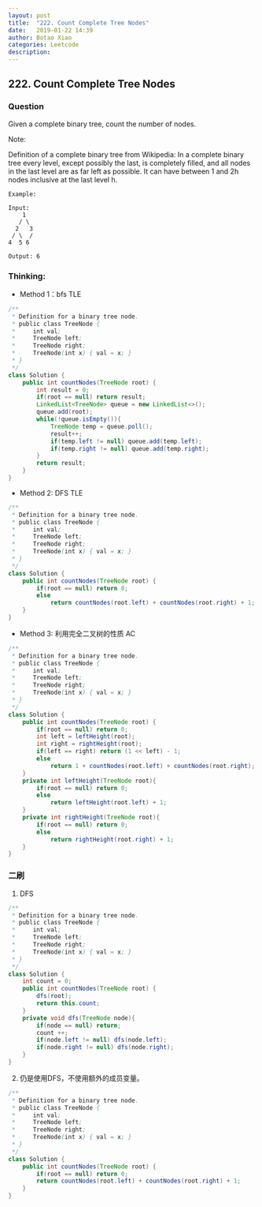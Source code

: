 ```yaml
---
layout: post
title:  "222. Count Complete Tree Nodes"
date:   2019-01-22 14:39
author: Botao Xiao
categories: Leetcode
description:
---
```

## 222. Count Complete Tree Nodes

### Question
Given a complete binary tree, count the number of nodes.

Note:

Definition of a complete binary tree from Wikipedia:
In a complete binary tree every level, except possibly the last, is completely filled, and all nodes in the last level are as far left as possible. It can have between 1 and 2h nodes inclusive at the last level h.

```
Example:

Input:
    1
   / \
  2   3
 / \  /
4  5 6

Output: 6

```

### Thinking:
* Method 1：bfs TLE

```Java
/**
 * Definition for a binary tree node.
 * public class TreeNode {
 *     int val;
 *     TreeNode left;
 *     TreeNode right;
 *     TreeNode(int x) { val = x; }
 * }
 */
class Solution {
    public int countNodes(TreeNode root) {
        int result = 0;
        if(root == null) return result;
        LinkedList<TreeNode> queue = new LinkedList<>();
        queue.add(root);
        while(!queue.isEmpty()){
            TreeNode temp = queue.poll();
            result++;
            if(temp.left != null) queue.add(temp.left);
            if(temp.right != null) queue.add(temp.right);
        }
        return result;
    }
}
```

* Method 2: DFS TLE

```Java
/**
 * Definition for a binary tree node.
 * public class TreeNode {
 *     int val;
 *     TreeNode left;
 *     TreeNode right;
 *     TreeNode(int x) { val = x; }
 * }
 */
class Solution {
    public int countNodes(TreeNode root) {
        if(root == null) return 0;
        else
            return countNodes(root.left) + countNodes(root.right) + 1;
    }
}
```

* Method 3: 利用完全二叉树的性质 AC

```Java
/**
 * Definition for a binary tree node.
 * public class TreeNode {
 *     int val;
 *     TreeNode left;
 *     TreeNode right;
 *     TreeNode(int x) { val = x; }
 * }
 */
class Solution {
    public int countNodes(TreeNode root) {
        if(root == null) return 0;
        int left = leftHeight(root);
        int right = rightHeight(root);
        if(left == right) return (1 << left) - 1;
        else
            return 1 + countNodes(root.left) + countNodes(root.right);
    }
    private int leftHeight(TreeNode root){
        if(root == null) return 0;
        else
            return leftHeight(root.left) + 1;
    }
    private int rightHeight(TreeNode root){
        if(root == null) return 0;
        else
            return rightHeight(root.right) + 1;
    }
}
```

### 二刷
1. DFS
```Java
/**
 * Definition for a binary tree node.
 * public class TreeNode {
 *     int val;
 *     TreeNode left;
 *     TreeNode right;
 *     TreeNode(int x) { val = x; }
 * }
 */
class Solution {
    int count = 0;
    public int countNodes(TreeNode root) {
        dfs(root);
        return this.count;
    }
    private void dfs(TreeNode node){
        if(node == null) return;
        count ++;
        if(node.left != null) dfs(node.left);
        if(node.right != null) dfs(node.right);
    }
}
```

2. 仍是使用DFS，不使用额外的成员变量。
```Java
/**
 * Definition for a binary tree node.
 * public class TreeNode {
 *     int val;
 *     TreeNode left;
 *     TreeNode right;
 *     TreeNode(int x) { val = x; }
 * }
 */
class Solution {
    public int countNodes(TreeNode root) {
        if(root == null) return 0;
        return countNodes(root.left) + countNodes(root.right) + 1;
    }
}
```